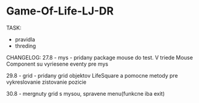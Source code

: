 # Game-Of-Life-LJ-DR



TASK:
- pravidla
- threding


CHANGELOG:
27.8 - mys - pridany package mouse do test. V triede Mouse Component su vyriesene eventy pre mys 

29.8 - grid - pridany grid objektov LifeSquare a pomocne metody pre vykreslovanie zistovanie pozicie

30.8 - mergnuty grid s mysou, spravene menu(funkcne iba exit)






